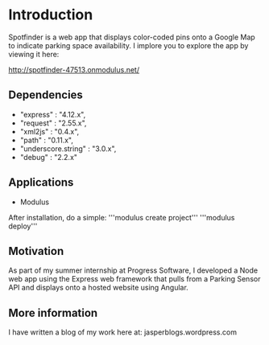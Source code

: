 # Introduction
Spotfinder is a web app that displays color-coded pins onto a Google Map to indicate parking space availability. I implore you to explore the app by viewing it here: 

http://spotfinder-47513.onmodulus.net/

## Dependencies

* "express" : "4.12.x",
* "request" : "2.55.x",
* "xml2js" : "0.4.x",
* "path" : "0.11.x",
* "underscore.string" : "3.0.x",
* "debug" : "2.2.x"

## Applications
* Modulus

After installation, do a simple: 
'''modulus create project'''
'''modulus deploy'''
 
## Motivation
As part of my summer internship at Progress Software, I developed a Node web app using the Express web framework that pulls from a Parking Sensor API and displays onto a hosted website using Angular.

## More information
I have written a blog of my work here at: 
jasperblogs.wordpress.com


